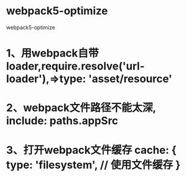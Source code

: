 # webpack5-optimize
webpack5-optimize

# 1、用webpack自带loader,require.resolve('url-loader'),=>type: 'asset/resource'
# 2、webpack文件路径不能太深, include: paths.appSrc
# 3、打开webpack文件缓存 cache: { type: 'filesystem', // 使用文件缓存 }
